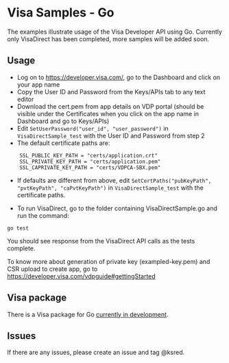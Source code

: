 # Visa Samples - Go

The examples illustrate usage of the Visa Developer API using Go. Currently only VisaDirect has been completed, more samples will be added soon.

## Usage

- Log on to https://developer.visa.com/, go to the Dashboard and click on your app name
- Copy the User ID and Password from the Keys/APIs tab to any text editor
- Download the cert.pem from app details on VDP portal (should be visible under the Certificates when you click on the app name in Dashboard and go to Keys/APIs)
- Edit `SetUserPassword("user_id", "user_password")` in `VisaDirectSample_test` with the User ID and Password from step 2
- The default certificate paths are:
```
    SSL_PUBLIC_KEY_PATH = "certs/application.crt"
    SSL_PRIVATE_KEY_PATH = "certs/application.pem"
    SSL_CAPRIVATE_KEY_PATH = "certs/VDPCA-SBX.pem"
```

  - If defaults are different from above, edit `SetCertPaths("pubKeyPath", "pvtKeyPath", "caPvtKeyPath")` in `VisaDirectSample_test` with the certificate paths.

- To run VisaDirect, go to the folder containing VisaDirectSample.go and run the command:

`go test`

You should see response from the VisaDirect API calls as the tests complete.

To know more about generation of private key (exampled-key.pem) and CSR upload to create app, go to https://developer.visa.com/vdpguide#gettingStarted

## Visa package
There is a Visa package for Go [currently in development](https://github.com/ksred/visa).

## Issues
If there are any issues, please create an issue and tag @ksred.

